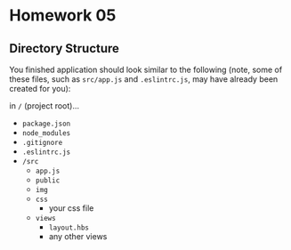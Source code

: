 # Homework 05

## Directory Structure

You finished application should look similar to the following (note, some of these files, such as `src/app.js` and `.eslintrc.js`, may have already been created for you):

in `/` (project root)...

* `package.json`
* `node_modules`
* `.gitignore`
* `.eslintrc.js`
* `/src`
	* `app.js`
	* `public`
	* `img`
	* `css`
		* your css file
	* `views`
		* `layout.hbs`
		* any other views
